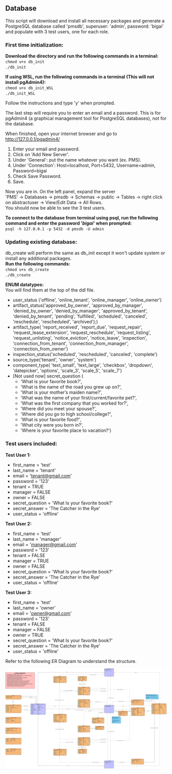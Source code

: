## Database

This script will download and install all necessary packages and generate a PostgreSQL database called 'pmsdb', superuser: 'admin', password: 'bigai' and populate with 3 test users, one for each role.

### First time initialization:<br>
**Download the directory and run the following commands in a terminal:**<br>
`chmod u+x db_init`<br>
`./db_init`<br>

**If using WSL, run the following commands in a terminal (This will not install pgAdmin4):**<br>
`chmod u+x db_init_WSL`<br>
`./db_init_WSL`<br>

Follow the instructions and type 'y' when prompted.

The last step will require you to enter an email and a password. This is for pgAdmin4 (a graphical management tool for PostgreSQL databases), not for the database.

When finished, open your internet browser and go to http://127.0.0.1/pgadmin4/

1. Enter your email and password.
2. Click on 'Add New Server'.
3. Under 'General': put the name whatever you want (ex. PMS).
4. Under 'Connection': Host=localhost, Port=5432, Username=admin, Password=bigai
5. Check Save Password.
6. Save.

Now you are in.
On the left panel, expand the server<br> 'PMS' -> Databases -> pmsdb -> Schemas -> public -> Tables -> right click on abstractuser -> View/Edit Data -> All Rows.<br>
You should now be able to see the 3 test users.


**To connect to the database from terminal using psql, run the following command and enter the password '*bigai*' when prompted:**<br>
`psql -h 127.0.0.1 -p 5432 -d pmsdb -U admin`

### Updating existing database:<br>
db_create will perform the same as db_init except it won't update system or install any additional packages.<br>
**Run the following commands:**<br>
`chmod u+x db_create`<br>
`./db_create`<br>

**ENUM datatypes:**<br>
You will find them at the top of the ddl file.<br>
* user_status ('offline', 'online_tenant', 'online_manager', 'online_owner')<br>
* artifact_status('approved_by_owner',
                  'approved_by_manager',
                  'denied_by_owner',
                  'denied_by_manager',
                  'approved_by_tenant',
                  'denied_by_tenant',
                  'pending',
                  'fulfilled',
                  'scheduled',
                  'canceled',
                  'reschedule',
                  'rescheduled',
                  'archived');)<br>              
* artifact_type(  'report_received', 
                  'report_due',
                  'request_repair',
                  'request_lease_extension',
                  'request_reschedule',
                  'request_listing',
                  'request_unlisting',
                  'notice_eviction',
                  'notice_leave',
                  'inspection',
                  'connection_from_tenant',
                  'connection_from_manager',
                  'connection_from_owner')<br>         
* inspection_status('scheduled', 'rescheduled', 'canceled', 'complete')<br>
* source_type('tenant', 'owner', 'system')<br>
* component_type( 'text_small',
                  'text_large',
                  'checkbox',
                  'dropdown',
                  'datepicker',
                  'options',
                  'scale_3',
                  'scale_5',
                  'scale_7')<br>
* [Not used now] secret_question (
    - 'What is your favorite book?',
    - 'What is the name of the road you grew up on?',
    - 'What is your mother’s maiden name?',
    - 'What was the name of your first/current/favorite pet?',
    - 'What was the first company that you worked for?',
    - 'Where did you meet your spouse?',
    - 'Where did you go to high school/college?',
    - 'What is your favorite food?',
    - 'What city were you born in?',
    - 'Where is your favorite place to vacation?')<br>

### Test users included:<br>
**Test User 1:**<br>
* first_name = 'test'
* last_name = 'tenant'
* email = 'tenant@gmail.com'
* password = '123'
* tenant = TRUE
* manager = FALSE
* owner = FALSE
* secret_question = 'What Is your favorite book?'
* secret_answer = 'The Catcher in the Rye'
* user_status = 'offline'

**Test User 2:**<br>
* first_name = 'test'
* last_name = 'manager'
* email = 'manager@gmail.com'
* password = '123'
* tenant = FALSE
* manager = TRUE
* owner = FALSE
* secret_question = 'What Is your favorite book?'
* secret_answer = 'The Catcher in the Rye'
* user_status = 'offline'

**Test User 3:**<br>
* first_name = 'test'
* last_name = 'owner'
* email = 'owner@gmail.com'
* password = '123'
* tenant = FALSE
* manager = FALSE
* owner = TRUE
* secret_question = 'What Is your favorite book?'
* secret_answer = 'The Catcher in the Rye'
* user_status = 'offline'

Refer to the following ER Diagram to understand the structure.

![PMS ERD](PMS_ERD.jpg)
